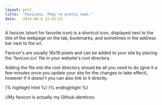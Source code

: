 ```yaml
---
layout: post
title:  "Favicons. They're pretty neat."
date:   2014-08-4 12:43:23
---
```


A favicon (short for favorite icon) is a shortcut icon, displayed next to the title of the webpage on the tab, bookmarks, and sometimes in the address bar next to the url. 

Favicon's are usually 16x16 pixels and can be added to your site by placing the 'favicon.ico' file in your website's root directory. 

Adding the file into the root directory should be all you need to do (give it a few minutes once you update your site for the changes to take effect), however if it doesn't you can also link to it directly. 

{% highlight html %}
    <link rel='shortcut icon' type='image/ico' href='favicon.ico' /> 
{% endhighlight %}


//My favicon is actually my Github identicon.
